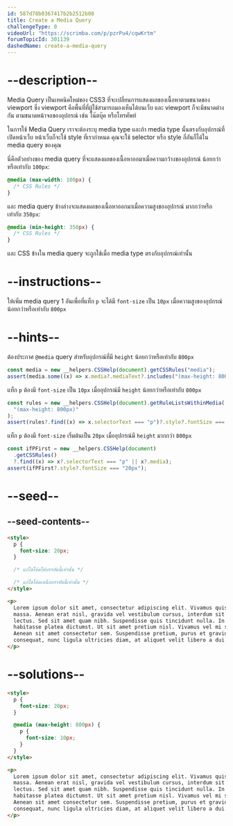 ```yaml
---
id: 587d78b0367417b2b2512b08
title: Create a Media Query
challengeType: 0
videoUrl: "https://scrimba.com/p/pzrPu4/cqwKrtm"
forumTopicId: 301139
dashedName: create-a-media-query
---
```


# --description--

Media Query เป็นเทคนิคใหม่ของ CSS3 ที่จะเปลี่ยนการแสดงผลของเนื้อหาตามขนาดของ viewport
ซึ่ง viewport คือพื้นที่ที่ผู้ใช้สามารถมองเห็นได้บนเว็บ และ viewport ก็จะมีขนาดต่างกัน ตามขนาดหน้าจอของอุปกรณ์ เช่น โน๊ตบุ๊ค หรือโทรศัพท์

ในการใช้ Media Query เราจะต้องระบุ media type และถ้า media type นั้นตรงกับอุปกรณ์ที่เปิดหน้าเว็บ หน้าเว็บก็จะใช้ style ที่เรากำหนด
คุณจะใช้ selector หรือ style กี่อันก็ได้ใน media query ของคุณ

นี่คือตัวอย่างของ media query ที่จะแสดงผลของเนื้อหาออมาเมื่อความกว้างของอุปกรณ์ น้อยกว่าหรือเท่ากับ `100px`:

```css
@media (max-width: 100px) {
  /* CSS Rules */
}
```

และ media query ข้างล่างจะแสดงผลของเนื้อหาออกมาเมื่อความสูงของอุปกรณ์ มากกว่าหรือเท่ากับ `350px`:

```css
@media (min-height: 350px) {
  /* CSS Rules */
}
```

และ CSS ข้างใน media query จะถูกใช้เมื่อ media type ตรงกับอุปกรณ์เท่านั้น

# --instructions--

ให้เพิ่ม media query 1 อันเพื่อที่แท็ก `p` จะได้มี `font-size` เป็น `10px` เมื่อความสูงของอุปกรณ์น้อยกว่าหรือเท่ากับ `800px`

# --hints--

ต้องประกาศ `@media` query สำหรับอุปกรณ์ที่มี `height` น้อยกว่าหรือเท่ากับ `800px`

```js
const media = new __helpers.CSSHelp(document).getCSSRules("media");
assert(media.some((x) => x.media?.mediaText?.includes("(max-height: 800px)")));
```

แท็ก `p` ต้องมี `font-size` เป็น `10px` เมื่ออุปกรณ์มี `height` น้อยกว่าหรือเท่ากับ `800px`

```js
const rules = new __helpers.CSSHelp(document).getRuleListsWithinMedia(
  "(max-height: 800px)"
);
assert(rules?.find((x) => x.selectorText === "p")?.style?.fontSize === "10px");
```

แท็ก `p` ต้องมี `font-size` เริ่มต้นเป็น `20px` เมื่ออุปกรณ์มี `height` มากกว่า `800px`

```js
const ifPFirst = new __helpers.CSSHelp(document)
  .getCSSRules()
  ?.find((x) => x?.selectorText === "p" || x?.media);
assert(ifPFirst?.style?.fontSize === "20px");
```

# --seed--

## --seed-contents--

```html
<style>
  p {
    font-size: 20px;
  }

  /* แก้ไขโค้ดใต้บรรทัดนี้เท่านั้น */

  /* แก้ไขโค้ดเหนือบรรทัดนี้เท่านั้น */
</style>

<p>
  Lorem ipsum dolor sit amet, consectetur adipiscing elit. Vivamus quis tempus
  massa. Aenean erat nisl, gravida vel vestibulum cursus, interdum sit amet
  lectus. Sed sit amet quam nibh. Suspendisse quis tincidunt nulla. In hac
  habitasse platea dictumst. Ut sit amet pretium nisl. Vivamus vel mi sem.
  Aenean sit amet consectetur sem. Suspendisse pretium, purus et gravida
  consequat, nunc ligula ultricies diam, at aliquet velit libero a dui.
</p>
```

# --solutions--

```html
<style>
  p {
    font-size: 20px;
  }

  @media (max-height: 800px) {
    p {
      font-size: 10px;
    }
  }
</style>

<p>
  Lorem ipsum dolor sit amet, consectetur adipiscing elit. Vivamus quis tempus
  massa. Aenean erat nisl, gravida vel vestibulum cursus, interdum sit amet
  lectus. Sed sit amet quam nibh. Suspendisse quis tincidunt nulla. In hac
  habitasse platea dictumst. Ut sit amet pretium nisl. Vivamus vel mi sem.
  Aenean sit amet consectetur sem. Suspendisse pretium, purus et gravida
  consequat, nunc ligula ultricies diam, at aliquet velit libero a dui.
</p>
```

